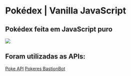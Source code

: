 # Pokédex | Vanilla JavaScript
## Pokédex feita em JavaScript puro

<img src="https://i.imgur.com/DdmHUfy.png" />

## Foram utilizadas as APIs:
<a href="https://pokeapi.co/">Poke API</a>
<a href="https://pokeres.bastionbot.org/images/pokemon/">Pokeres BastionBot</a>
